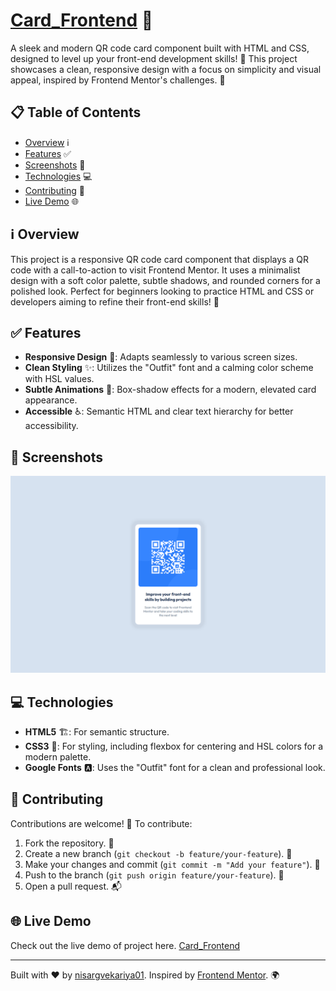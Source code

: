 # [Card_Frontend](https://card-frontend-tau.vercel.app/) 🚀

A sleek and modern QR code card component built with HTML and CSS, designed to level up your front-end development skills! 🌟 This project showcases a clean, responsive design with a focus on simplicity and visual appeal, inspired by Frontend Mentor's challenges. 🎨

## 📋 Table of Contents
- [Overview](#overview) ℹ️
- [Features](#features) ✅
- [Screenshots](#screenshots) 📸
- [Technologies](#technologies) 💻
- [Contributing](#contributing) 🤝
- [Live Demo](https://card-frontend-tau.vercel.app/) 🌐

## ℹ️ Overview
This project is a responsive QR code card component that displays a QR code with a call-to-action to visit Frontend Mentor. It uses a minimalist design with a soft color palette, subtle shadows, and rounded corners for a polished look. Perfect for beginners looking to practice HTML and CSS or developers aiming to refine their front-end skills! 🎯

## ✅ Features
- **Responsive Design** 📱: Adapts seamlessly to various screen sizes.
- **Clean Styling** ✨: Utilizes the "Outfit" font and a calming color scheme with HSL values.
- **Subtle Animations** 🌈: Box-shadow effects for a modern, elevated card appearance.
- **Accessible** ♿: Semantic HTML and clear text hierarchy for better accessibility.

## 📸 Screenshots
<img src="preview.png" alt="QR Code Card Desktop" width=600px></img> 

## 💻 Technologies
- **HTML5** 🏗️: For semantic structure.
- **CSS3** 🎨: For styling, including flexbox for centering and HSL colors for a modern palette.
- **Google Fonts** 🅰️: Uses the "Outfit" font for a clean and professional look.

## 🤝 Contributing
Contributions are welcome! 🎉 To contribute:
1. Fork the repository. 🍴
2. Create a new branch (`git checkout -b feature/your-feature`). 🌿
3. Make your changes and commit (`git commit -m "Add your feature"`). 💾
4. Push to the branch (`git push origin feature/your-feature`). 🚀
5. Open a pull request. 📬

## 🌐 Live Demo
Check out the live demo of project here. [Card_Frontend](https://card-frontend-tau.vercel.app/)

---

Built with ❤️ by [nisargvekariya01](https://github.com/nisargvekariya01). Inspired by [Frontend Mentor](https://www.frontendmentor.io). 🌍
